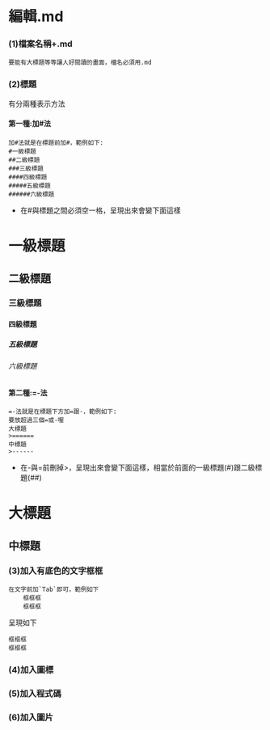 編輯.md
================
### (1)檔案名稱+.md
    要能有大標題等等讓人好閱讀的畫面，檔名必須用.md

### (2)標題
有分兩種表示方法
#### 第一種:加#法
    加#法就是在標題前加#，範例如下:
    #一級標題  
    ##二級標題  
    ###三級標題  
    ####四級標題  
    #####五級標題  
    ######六級標題

* 在#與標題之間必須空一格，呈現出來會變下面這樣
# 一級標題  
## 二級標題  
### 三級標題  
#### 四級標題  
##### 五級標題  
###### 六級標題  

#### 第二種:=-法
    =-法就是在標題下方加=跟-，範例如下:
    要放超過三個=或-喔
    大標題
    >======
    中標題
    >------

* 在-與=前刪掉>，呈現出來會變下面這樣，相當於前面的一級標題(#)跟二級標題(##)

大標題
======
中標題
------

### (3)加入有底色的文字框框
    在文字前加`Tab`即可，範例如下
        框框框
        框框框
呈現如下

    框框框
    框框框

### (4)加入圖標
### (5)加入程式碼
### (6)加入圖片
